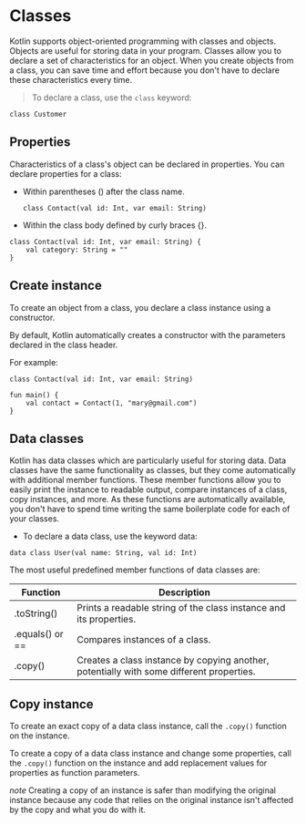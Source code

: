 # Classes

Kotlin supports object-oriented programming with classes and objects. Objects are useful for storing data in your program. Classes allow you to declare a set of characteristics for an object. When you create objects from a class, you can save time and effort because you don't have to declare these characteristics every time.

> To declare a class, use the `class` keyword:

`class Customer `

## Properties

Characteristics of a class's object can be declared in properties. You can declare properties for a class:

-   Within parentheses () after the class name.

    ```
    class Contact(val id: Int, var email: String)
    ```

-   Within the class body defined by curly braces {}.

```
class Contact(val id: Int, var email: String) {
    val category: String = ""
}
```

## Create instance

To create an object from a class, you declare a class instance using a constructor.

By default, Kotlin automatically creates a constructor with the parameters declared in the class header.

For example:

```
class Contact(val id: Int, var email: String)

fun main() {
    val contact = Contact(1, "mary@gmail.com")
}
```

## Data classes

Kotlin has data classes which are particularly useful for storing data. Data classes have the same functionality as classes, but they come automatically with additional member functions. These member functions allow you to easily print the instance to readable output, compare instances of a class, copy instances, and more. As these functions are automatically available, you don't have to spend time writing the same boilerplate code for each of your classes.

-   To declare a data class, use the keyword data:

```
data class User(val name: String, val id: Int)
```

The most useful predefined member functions of data classes are:

| Function        | Description                                                                              |
| --------------- | ---------------------------------------------------------------------------------------- |
| .toString()     | Prints a readable string of the class instance and its properties.                       |
| .equals() or == | Compares instances of a class.                                                           |
| .copy()         | Creates a class instance by copying another, potentially with some different properties. |

## Copy instance

To create an exact copy of a data class instance, call the `.copy()` function on the instance.

To create a copy of a data class instance and change some properties, call the `.copy()` function on the instance and add replacement values for properties as function parameters.

_note_
Creating a copy of an instance is safer than modifying the original instance because any code that relies on the original instance isn't affected by the copy and what you do with it.
